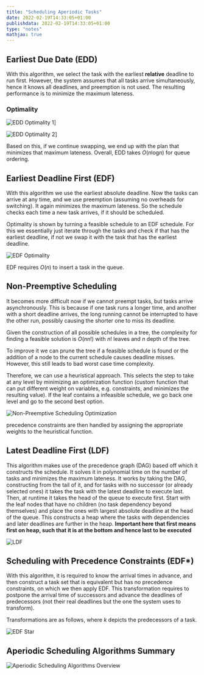 ```yaml
---
title: "Scheduling Aperiodic Tasks"
date: 2022-02-19T14:33:05+01:00
publishdata: 2022-02-19T14:33:05+01:00
type: "notes"
mathjax: true
---
```


## Earliest Due Date (EDD)

With this algorithm, we select the task with the earliest __relative__ deadline to run first. However, the system assumes that all tasks arrive simultaneously, hence it knows all deadlines, and preemption is not used. The resulting performance is to minimize the maximum lateness.


### Optimality

![EDD Optimality 1](/images/IN4343/edd-optimality-1.png)]

![EDD Optimality 2](/images/IN4343/edd-optimality-2.png)]

Based on this, if we continue swapping, we end up with the plan that minimizes that maximum lateness. Overall, EDD takes $O(n\text{log}n)$ for queue ordering.

## Earliest Deadline First (EDF)

With this algorithm we use the earliest absolute deadline. Now the tasks can arrive at any time, and we use preemption (assuming no overheads for switching). It again minimizes the maximum lateness. So the schedule checks each time a new task arrives, if it should be scheduled.

Optimality is shown by turning a feasible schedule to an EDF schedule. For this we essentially just iterate through the tasks and check if that has the earliest deadline, if not we swap it with the task that has the earliest deadline.

![EDF Optimality](/images/IN4343/edf_optimality.png)

EDF requires $O(n)$ to insert a task in the queue.

## Non-Preemptive Scheduling

It becomes more difficult now if we cannot preempt tasks, but tasks arrive asynchronously. This is because if one task runs a longer time, and another with a short deadline arrives, the long running cannot be interrupted to have the other run, possibly causing the shorter one to miss its deadline.

Given the construction of all possible schedules in a tree, the complexity for finding a feasible solution is $O(nn!)$ with $n!$ leaves and $n$ depth of the tree.

To improve it we can prune the tree if a feasible schedule is found or the addition of a node to the current schedule causes deadline misses. However, this still leads to bad worst case time complexity.

Therefore, we can use a heuristical approach. This selects the step to take at any level by minimizing an optimization function (custom function that can put different weight on variables, e.g. constraints, and minimizes the resulting value). If the leaf contains a infeasible schedule, we go back one level and go to the second best option.

![Non-Preemptive Scheduling Optimization](/images/IN4343/np-schedule-optimization.png)

precedence constraints are then handled by assigning the appropriate weights to the heuristical function.

## Latest Deadline First (LDF)

This algorithm makes use of the precedence graph (DAG) based off which it constructs the schedule. It solves it in polynomial time on the number of tasks and minimizes the maximum lateness. It works by taking the DAG, constructing from the tail of it, and for tasks with no successor (or already selected ones) it takes the task with the latest deadline to execute last. Then, at runtime it takes the head of the queue to execute first.
Start with the leaf nodes that have no children (no task dependency beyond themselves) and place the ones with largest absolute deadline at the head of the queue. This constructs a heap where the tasks with dependencies and later deadlines are further in the heap. __Important here that first means first on heap, such that it is at the bottom and hence last to be executed__

![LDF](/images/IN4343/ldf.png)

## Scheduling with Precedence Constraints (EDF*)

With this algorithm, it is required to know the arrival times in advance, and then construct a task set that is equivalent but has no precedence constraints, on which we then apply EDF. This transformation requires to postpone the arrival time of successors and advance the deadlines of predecessors (not their real deadlines but the one the system uses to transform).

Transformations are as follows, where $k$ depicts the predecessors of a task.

![EDF Star](/images/IN4343/edf_star.png)

## Aperiodic Scheduling Algorithms Summary

![Aperiodic Scheduling Algorithms Overview](/images/IN4343/aperiodic_scheduling_overview.png)
